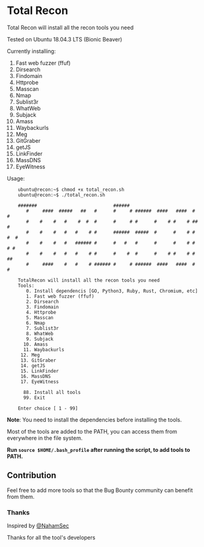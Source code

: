 # Total Recon

Total Recon will install all the recon tools you need

Tested on Ubuntu 18.04.3 LTS (Bionic Beaver)

Currently installing:
   1. Fast web fuzzer (ffuf)
   2. Dirsearch
   3. Findomain
   4. Httprobe
   5. Masscan
   6. Nmap
   7. Sublist3r
   8. WhatWeb
   9. Subjack
  10. Amass
  11. Waybackurls
  12. Meg
  13. GitGraber
  14. getJS
  15. LinkFinder
  16. MassDNS
  17. EyeWitness

Usage:
``` console
    ubuntu@recon:~$ chmod +x total_recon.sh
    ubuntu@recon:~$ ./total_recon.sh 
    
    #######                            ######                              
       #     ####  #####   ##   #      #     # ######  ####   ####  #    # 
       #    #    #   #    #  #  #      #     # #      #    # #    # ##   # 
       #    #    #   #   #    # #      ######  #####  #      #    # # #  # 
       #    #    #   #   ###### #      #   #   #      #      #    # #  # # 
       #    #    #   #   #    # #      #    #  #      #    # #    # #   ## 
       #     ####    #   #    # ###### #     # ######  ####   ####  #    # 
    
    TotalRecon will install all the recon tools you need
	Tools:
	   0. Install dependencis [GO, Python3, Ruby, Rust, Chromium, etc]
	   1. Fast web fuzzer (ffuf)
	   2. Dirsearch
	   3. Findomain
	   4. Httprobe
	   5. Masscan
	   6. Nmap
	   7. Sublist3r
	   8. WhatWeb
	   9. Subjack
	  10. Amass
	  11. Waybackurls
     12. Meg
     13. GitGraber
     14. getJS
     15. LinkFinder
     16. MassDNS
     17. EyeWitness
	  
	  88. Install all tools
	  99. Exit

	Enter choice [ 1 - 99] 
```

**Note**: You need to install the dependencies before installing the tools.

Most of the tools are added to the PATH, you can access them from everywhere in the file system.

**Run ```source $HOME/.bash_profile``` after running the script, to add tools to PATH.**

## Contribution 

Feel free to add more tools so that the Bug Bounty community can benefit from them.

### Thanks

Inspired by [@NahamSec](https://twitter.com/NahamSec)

Thanks for all the tool's developers



